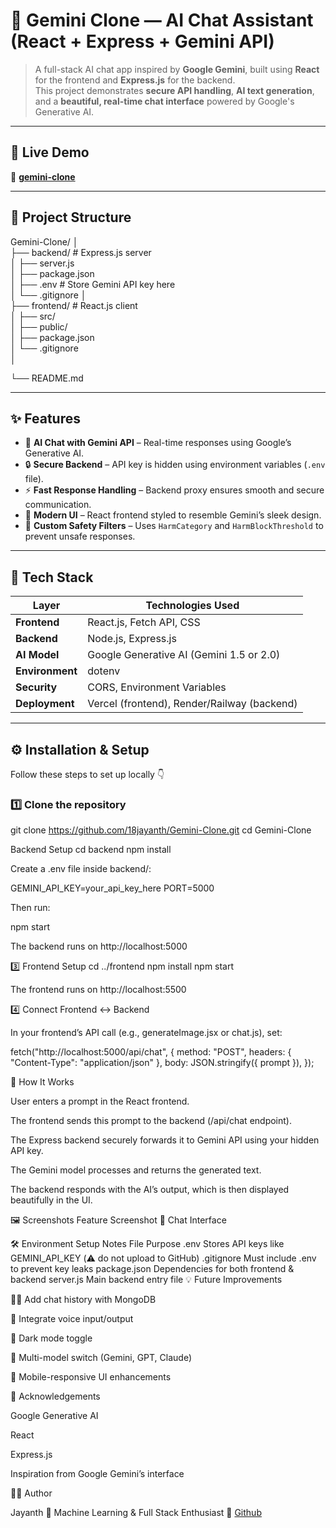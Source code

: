 # 🌟 Gemini Clone — AI Chat Assistant (React + Express + Gemini API)

> A full-stack AI chat app inspired by **Google Gemini**, built using **React** for the frontend and **Express.js** for the backend.  
> This project demonstrates **secure API handling**, **AI text generation**, and a **beautiful, real-time chat interface** powered by Google's Generative AI.

---

## 🚀 Live Demo
🔗 **[gemini-clone](https://gemini-clone-vbju.vercel.app/)**

---

## 📂 Project Structure

 Gemini-Clone/
 │
 <br/>
 ├── backend/ # Express.js server
 <br/>
│ ├── server.js
<br/>
│ ├── package.json
<br/>
│ ├── .env # Store Gemini API key here
<br/>
│ └── .gitignore
│
<br/>
├── frontend/ # React.js client
<br/>
│ ├── src/
<br/>
│ ├── public/
<br/>
│ ├── package.json
<br/>
│ └── .gitignore
<br/>
│

└── README.md


---

## ✨ Features

- 🤖 **AI Chat with Gemini API** – Real-time responses using Google’s Generative AI.
- 🔒 **Secure Backend** – API key is hidden using environment variables (`.env` file).
- ⚡ **Fast Response Handling** – Backend proxy ensures smooth and secure communication.
- 💬 **Modern UI** – React frontend styled to resemble Gemini’s sleek design.
- 🧠 **Custom Safety Filters** – Uses `HarmCategory` and `HarmBlockThreshold` to prevent unsafe responses.

---

## 🧰 Tech Stack

| Layer | Technologies Used |
|-------|--------------------|
| **Frontend** | React.js, Fetch API, CSS |
| **Backend** | Node.js, Express.js |
| **AI Model** | Google Generative AI (Gemini 1.5 or 2.0) |
| **Environment** | dotenv |
| **Security** | CORS, Environment Variables |
| **Deployment** | Vercel (frontend), Render/Railway (backend) |

---

## ⚙️ Installation & Setup

Follow these steps to set up locally 👇

### 1️⃣ Clone the repository
git clone https://github.com/18jayanth/Gemini-Clone.git
cd Gemini-Clone


Backend Setup
cd backend
npm install



Create a .env file inside backend/:

GEMINI_API_KEY=your_api_key_here
PORT=5000


Then run:

npm start


The backend runs on http://localhost:5000

3️⃣ Frontend Setup
cd ../frontend
npm install
npm start


The frontend runs on http://localhost:5500

4️⃣ Connect Frontend ↔ Backend

In your frontend’s API call (e.g., generateImage.jsx or chat.js), set:

fetch("http://localhost:5000/api/chat", {
  method: "POST",
  headers: { "Content-Type": "application/json" },
  body: JSON.stringify({ prompt }),
});

🧠 How It Works

User enters a prompt in the React frontend.

The frontend sends this prompt to the backend (/api/chat endpoint).

The Express backend securely forwards it to Gemini API using your hidden API key.

The Gemini model processes and returns the generated text.

The backend responds with the AI’s output, which is then displayed beautifully in the UI.

🖼️ Screenshots
Feature	Screenshot
💬 Chat Interface  

🛠️ Environment Setup Notes
File	Purpose
.env	Stores API keys like GEMINI_API_KEY (⚠️ do not upload to GitHub)
.gitignore	Must include .env to prevent key leaks
package.json	Dependencies for both frontend & backend
server.js	Main backend entry file
💡 Future Improvements

🧑‍💻 Add chat history with MongoDB

🎤 Integrate voice input/output

🌙 Dark mode toggle

🧠 Multi-model switch (Gemini, GPT, Claude)

📱 Mobile-responsive UI enhancements



🙌 Acknowledgements

Google Generative AI

React

Express.js

Inspiration from Google Gemini’s interface

👨‍💻 Author

Jayanth
📍 Machine Learning & Full Stack Enthusiast
🔗 [Github](https://github.com/18jayanth)

